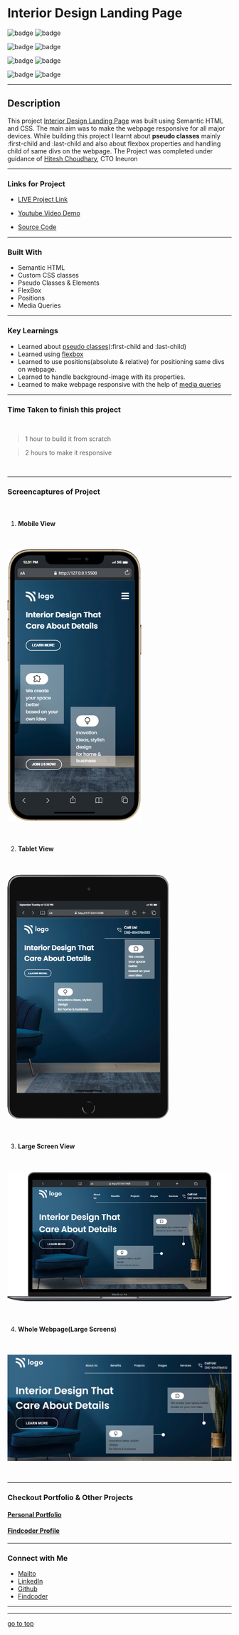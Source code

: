 # Interior Design Landing Page


![badge](https://img.shields.io/badge/HTML%20-CSS-green)
![badge](https://img.shields.io/badge/Developer%20-Landing%20Page-orange)

![badge](https://img.shields.io/badge/Fully%20Responsive-Webpage-yellow)
![badge](https://img.shields.io/badge/display:flex%20-Positions-lightgreen)

![badge](https://img.shields.io/badge/pseudo%20elements%20-::after-lightgreen)
![badge](https://img.shields.io/badge/pseudo%20classes-:first--child%20:last--child-lightgreen)

![badge](https://img.shields.io/badge/responsive--desgin%20-with%20@media--queries-lightblue)
![badge](https://img.shields.io/badge/Shubham%20Singh%20-grey)

***
## Description

This project [Interior Design Landing Page]() was built using Semantic HTML and CSS. The main aim was to make the webpage responsive for all major devices. While building this project I learnt about **pseudo classes** mainly :first-child and :last-child and also about flexbox properties and handling child of same divs on the webpage. The Project was completed under guidance of [Hitesh Choudhary](https://github.com/hiteshchoudhary), CTO Ineuron

***

### Links for Project

* [LIVE Project Link]()

* [Youtube Video Demo]()

* [Source Code](https://github.com/ShubhamSingh03/InteriorDesignLandingPage)

***
### Built With 

* Semantic HTML
* Custom CSS classes
* Pseudo Classes & Elements
* FlexBox
* Positions
* Media Queries

***

### Key Learnings

* Learned about [pseudo classes](https://developer.mozilla.org/en-US/docs/Web/CSS/Pseudo-classes)(:first-child and :last-child)
* Learned using [flexbox](https://developer.mozilla.org/en-US/docs/Web/CSS/flex)
* Learned to use positions(absolute & relative) for positioning same divs on webpage.
* Learned to handle background-image with its properties.
* Learned to make webpage responsive with the help of [media queries](https://developer.mozilla.org/en-US/docs/Web/CSS/Media_Queries/Using_media_queries)

***

### Time Taken to finish this project
<br>

>1 hour to build it from scratch

>2 hours to make it responsive

<br>

***

### Screencaptures of Project

<br>

  1. #### Mobile View

<br>

![screenshot](./captures/mobileview.png)

<br>

  2. #### Tablet View 

  <br>

  ![screenshot](./captures/tabletview.png)

  <br>

  3. #### Large Screen View 

  <br>

  ![screencast gif](./captures/macview.png)

  <br>

  4. #### Whole Webpage(Large Screens)

  <br>

  ![screenshots](./captures/screenshot.png)

  <br>

***

### Checkout Portfolio & Other Projects

#### [Personal Portfolio]()


#### [Findcoder Profile]()
***

### Connect with Me
* [Mailto](mailto:shubhambhoj3@gmail.com)
* [LinkedIn]()
* [Github]()
* [Findcoder]()
***
***
[go to top](#interior-design-landing-page)